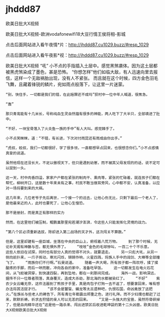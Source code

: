 # jhddd87
欧美日批大X视频

欧美日批大X视频-欧洲vodafonewifi18大豆行情王侯将相-影城

点击后面网站进入看午夜情*片：http://jhddd87.cu1029.buzz/#resp_1029

点击后面网站进入看午夜影*视：http://jhddd87.cu1029.buzz/#resp_1029

欧美日批大X视频    “吼”    小不点的手指插入土层中。感觉黑煞袭体。因为这土层都被黑虎煞染成了墨色，甚是恐怖。    “你想怎样”他们如临大敌，有人迅速向里去报信，这样一个无敌祸胎出现，没有人不紧张。    而且就在这个时候，四方金色羽毛飞舞，且藏着锋锐的鳞片，宛如雨点般落下，让这里一片迷蒙。

    “别，快住手，一切都是我们的错，在此赔罪还不成吗”狈村中一位中年人喊道，很焦急。

    “轰”

    那只青鸾能有十几米长，号称纯血生灵自然蕴有很多的神能，两人吃下了大半只，全部填进了肚中。

    “不好，一块宝骨落入了火炎鱼一族的手中”有人大叫。感觉棘手了。

    小不点笑眯眯，道：“不错，有长进，下次对付雨昆还有雨成由你出手。”

    “虎叔，蛟叔，我们一切都很好，学了很多领，一直都想早点回来，也很想念你们。”小不点感情真挚的说道。

    虽然他现在还没长大，不足以傲视天下，但只是遇到幼崽，而不被其父母发现的的话，说不定可以捉到一头。

    这一天，村中肉香四溢，家家户户都在紧张的制肉干、熏肉等，紧张的忙碌着，就连孩子们都在帮忙。柳树开口，这是数十年来未有之事，村民不敢当做耳旁风，心中都不安，认真准备，以应对一场将要到来的大祸。

    这几年来，几位老爷子先后离世，一个接一个的远去，让他心伤无比，只剩下最后一个老人了，是他最亲近的人，此时也要死了，让他心生惶恐。

    那不是册封，而是真正有那样的实力

    然而，在这里他们被压制，鲲鹏巢那里宛若潮汐澎湃，令这些人只能发挥化灵境的战力。

    “第八个区必须重新选拔，除却进入第二战场的天才外，这次闯关不算数。”

    但是，这里却建有一座巨城，坐落在中央的巨山上，俯视着八荒万物。    到了那个时候，无论补天阁有神藤与否，都无惧外界了。    “吱吱”金色的毛球惨叫，一百二十个不乐意。    这些人依旧在试探，同时也有部分人真的觉得不对头，就要退走。    另一只彪大吼，从另一侧向前扑来，一爪子挥动，寒光闪烁，锵锵作响，火星四溅，将族人手中的阔剑、大棒等全部撞飞了。    “雨族你们不行啊。”石昊说道。    随着一声大喝，所有孩子都一阵欢呼，揉了揉酸疼的手脚，而后一哄而散，冲向各自的家中，准备吃早饭。    这一切都发生在电火石花间，从飞蛟被洞穿，到快速四裂，再到坠地，都在一刹那间完成。    海外一战，影响深远，据传不只一位尊者殒落，真身覆灭，造成大杀劫，那北海的水都被染红了。    “不好”    紫衣少女云曦无奈，这件法器到了熊孩子手里，真是肉包子打狗一去不返了，想要拿回来，唯有想办法将其活捉才行。    “该不会是饕餮、螭龙等太古遗种吧，仇恨石国，命凶禽放了这把火。”在族长与些老人的祷告下，所有青壮年都露出郑重之色，进行礼拜。而不少妇孺也都赶了过来，默默祈祷，祈求去狩猎的亲人可以无恙的回来。    “又是一头强大的宝兽，虽然符骨碎掉了，但是血肉精华还在”这是他一路杀来、闯出进禁区后收进乾坤袋的第十二头凶兽。欧美日批大X视频欧美日批大X视频
